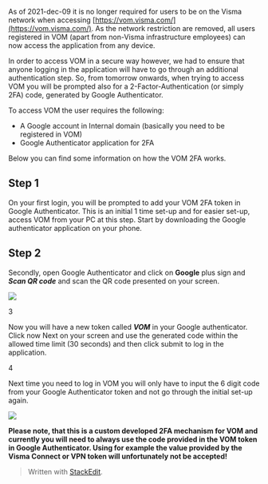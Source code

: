 
As of  2021-dec-09  it is no longer required for users to be on the Visma network when accessing  [https://vom.visma.com/](https://vom.visma.com/). As the network restriction are removed, all users registered in VOM (apart from non-Visma infrastructure employees) can now access the application from any device.

In order to access VOM in a secure way however, we had to ensure that anyone logging in the application will have to go through an additional authentication step. So, from tomorrow onwards, when trying to access VOM you will be prompted also for a 2-Factor-Authentication (or simply 2FA) code, generated by Google Authenticator.

To access VOM the user requires the following:

-   A Google account in Internal domain (basically you need to be registered in VOM)
-   Google Authenticator application for 2FA

Below you can find some information on how the VOM 2FA works.

## Step 1

On your first login, you will be prompted to add your VOM 2FA token in Google Authenticator. This is an initial 1 time set-up and for easier set-up, access VOM from your PC at this step. Start by downloading the Google authenticator application on your phone.



	



## Step 2

Secondly, open Google Authenticator and click on **Google** plus sign and **_Scan QR code_**  and scan the QR code presented on your screen.

![](https://confluence.visma.com/download/thumbnails/502614130/image2021-12-8_15-29-26.png?version=1&modificationDate=1641887744937&api=v2)

3

Now you will have a new token called **_VOM_** in your Google authenticator. Click now Next on your screen and use the generated code within the allowed time limit (30 seconds) and then click submit to log in the application.

  

4

Next time you need to log in VOM you will only have to input the 6 digit code from your Google Authenticator token and not go through the initial set-up again.

![](https://confluence.visma.com/download/attachments/502614130/image2021-12-8_15-28-36.png?version=1&modificationDate=1641887744967&api=v2)

  
**Please note, that this is a custom developed 2FA mechanism for VOM and currently you will need to always use the code provided in the VOM token in Google Authenticator. Using for example the value provided by the Visma Connect or VPN token will unfortunately not be accepted!**

> Written with [StackEdit](https://stackedit.io/).
<!--stackedit_data:
eyJoaXN0b3J5IjpbNzMwMTcxODI4LC0xNDI0MTgyNDk0XX0=
-->
